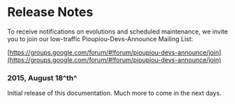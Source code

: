 # Release Notes

To receive notifications on evolutions and scheduled maintenance, we invite you to join our low-traffic Pioupiou-Devs-Announce Mailing List:

[https://groups.google.com/forum/#!forum/pioupiou-devs-announce/join](https://groups.google.com/forum/#!forum/pioupiou-devs-announce/join)

### 2015, August 18^th^

Initial release of this documentation. Much more to come in the next days.

